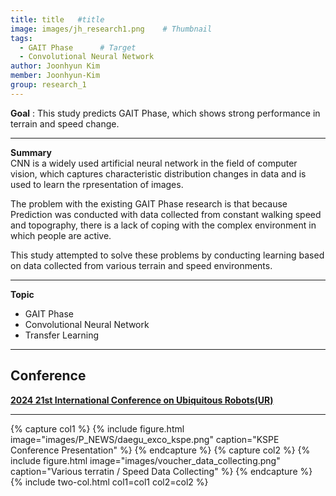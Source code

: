 ```yaml
---
title: title   #title
image: images/jh_research1.png    # Thumbnail
tags:
  - GAIT Phase      # Target
  - Convolutional Neural Network
author: Joonhyun Kim
member: Joonhyun-Kim
group: research_1
---
```

**Goal** : This study predicts GAIT Phase, which shows strong performance in terrain and speed change.

***

**Summary**   
CNN is a widely used artificial neural network in the field of computer vision, which captures characteristic distribution changes in data and is used to learn the rpresentation of images.   
    
The problem with the existing GAIT Phase research is that because Prediction was conducted with data collected from constant walking speed and topography, there is a lack of coping with the complex environment in which people are active.
   
This study attempted to solve these problems by conducting learning based on data collected from various terrain and speed environments.

***

**Topic**    
 * GAIT Phase
 * Convolutional Neural Network
 * Transfer Learning


***
**Conference**   
- 
[**2024 21st International Conference on Ubiquitous Robots(UR)**](https://scholar.google.com/citations?view_op=view_citation&hl=ko&user=o7u_E8wAAAAJ&pagesize=100&citation_for_view=o7u_E8wAAAAJ:5Ul4iDaHHb8C)


***

{% capture col1 %}
{%
  include figure.html
  image="images/P_NEWS/daegu_exco_kspe.png"
  caption="KSPE Conference Presentation"
%}
{% endcapture %}
{% capture col2 %}
{%
  include figure.html
  image="images/voucher_data_collecting.png"
  caption="Various terratin / Speed Data Collecting"
%}
{% endcapture %}
{% include two-col.html col1=col1 col2=col2 %}